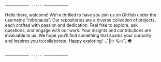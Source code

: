                                                                                       ─────────── ⋆⋅☆⋅⋆ ───────────

Hello there, welcome! We're thrilled to have you join us on GitHub under the username "robonauts". Our repositories are a diverse collection of projects, each crafted with passion and dedication. Feel free to explore, ask questions, and engage with our work. Your insights and contributions are invaluable to us. We hope you'll find something that sparks your curiosity and inspires you to collaborate. Happy exploring!
‎‧₊˚🚀✩ 🪐✩˚₊‧👽

                                                                                        ─────────── ⋆⋅☆⋅⋆ ───────────
